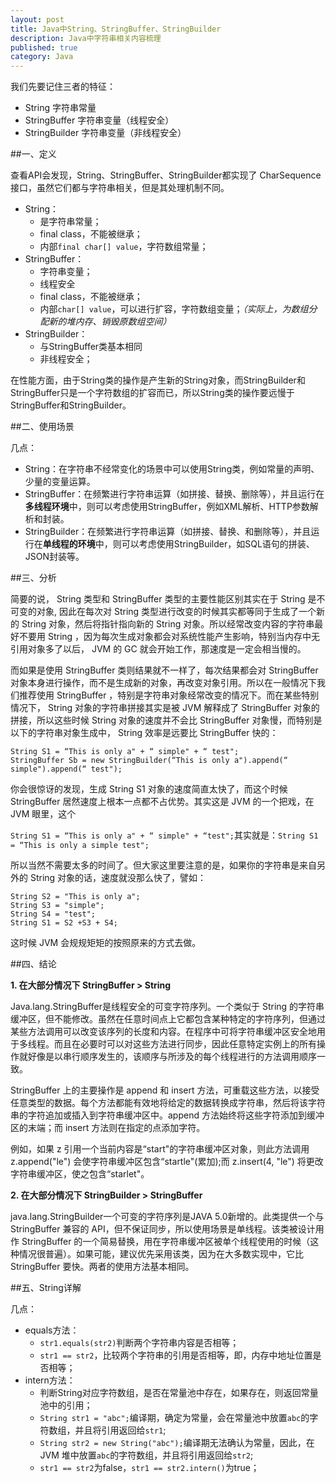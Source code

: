 ```yaml
---
layout: post
title: Java中String、StringBuffer、StringBuilder
description: Java中字符串相关内容梳理
published: true
category: Java
---
```


我们先要记住三者的特征：

* String 字符串常量
* StringBuffer 字符串变量（线程安全）
* StringBuilder 字符串变量（非线程安全）

##一、定义

查看API会发现，String、StringBuffer、StringBuilder都实现了 CharSequence接口，虽然它们都与字符串相关，但是其处理机制不同。

* String：
	* 是字符串常量；
	* final class，不能被继承；
	* 内部`final char[] value`，字符数组常量；
* StringBuffer：
	* 字符串变量；
	* 线程安全
	* final class，不能被继承；
	* 内部`char[] value`，可以进行扩容，字符数组变量；*（实际上，为数组分配新的堆内存、销毁原数组空间）*
* StringBuilder：
	* 与StringBuffer类基本相同
	* 非线程安全；

在性能方面，由于String类的操作是产生新的String对象，而StringBuilder和StringBuffer只是一个字符数组的扩容而已，所以String类的操作要远慢于StringBuffer和StringBuilder。

##二、使用场景

几点：

* String：在字符串不经常变化的场景中可以使用String类，例如常量的声明、少量的变量运算。
* StringBuffer：在频繁进行字符串运算（如拼接、替换、删除等），并且运行在**多线程环境**中，则可以考虑使用StringBuffer，例如XML解析、HTTP参数解析和封装。
* StringBuilder：在频繁进行字符串运算（如拼接、替换、和删除等），并且运行在**单线程的环境**中，则可以考虑使用StringBuilder，如SQL语句的拼装、JSON封装等。

##三、分析

简要的说， String 类型和 StringBuffer 类型的主要性能区别其实在于 String 是不可变的对象, 因此在每次对 String 类型进行改变的时候其实都等同于生成了一个新的 String 对象，然后将指针指向新的 String 对象。所以经常改变内容的字符串最好不要用 String ，因为每次生成对象都会对系统性能产生影响，特别当内存中无引用对象多了以后， JVM 的 GC 就会开始工作，那速度是一定会相当慢的。

而如果是使用 StringBuffer 类则结果就不一样了，每次结果都会对 StringBuffer 对象本身进行操作，而不是生成新的对象，再改变对象引用。所以在一般情况下我们推荐使用 StringBuffer ，特别是字符串对象经常改变的情况下。而在某些特别情况下， String 对象的字符串拼接其实是被 JVM 解释成了 StringBuffer 对象的拼接，所以这些时候 String 对象的速度并不会比 StringBuffer 对象慢，而特别是以下的字符串对象生成中， String 效率是远要比 StringBuffer 快的：

	String S1 = “This is only a" + “ simple" + “ test";
	StringBuffer Sb = new StringBuilder(“This is only a").append(“ simple").append(“ test");

你会很惊讶的发现，生成 String S1 对象的速度简直太快了，而这个时候 StringBuffer 居然速度上根本一点都不占优势。其实这是 JVM 的一个把戏，在 JVM 眼里，这个

`String S1 = “This is only a" + “ simple" + “test";`其实就是：`String S1 = “This is only a simple test";`

所以当然不需要太多的时间了。但大家这里要注意的是，如果你的字符串是来自另外的 String 对象的话，速度就没那么快了，譬如：

	String S2 = "This is only a";
	String S3 = "simple";
	String S4 = "test";
	String S1 = S2 +S3 + S4;

这时候 JVM 会规规矩矩的按照原来的方式去做。

##四、结论

**1. 在大部分情况下 StringBuffer > String**

Java.lang.StringBuffer是线程安全的可变字符序列。一个类似于 String 的字符串缓冲区，但不能修改。虽然在任意时间点上它都包含某种特定的字符序列，但通过某些方法调用可以改变该序列的长度和内容。在程序中可将字符串缓冲区安全地用于多线程。而且在必要时可以对这些方法进行同步，因此任意特定实例上的所有操作就好像是以串行顺序发生的，该顺序与所涉及的每个线程进行的方法调用顺序一致。

StringBuffer 上的主要操作是 append 和 insert 方法，可重载这些方法，以接受任意类型的数据。每个方法都能有效地将给定的数据转换成字符串，然后将该字符串的字符追加或插入到字符串缓冲区中。append 方法始终将这些字符添加到缓冲区的末端；而 insert 方法则在指定的点添加字符。

例如，如果 z 引用一个当前内容是“start"的字符串缓冲区对象，则此方法调用 z.append("le") 会使字符串缓冲区包含“startle"(累加);而 z.insert(4, "le") 将更改字符串缓冲区，使之包含“starlet"。

**2. 在大部分情况下 StringBuilder > StringBuffer**

java.lang.StringBuilder一个可变的字符序列是JAVA 5.0新增的。此类提供一个与 StringBuffer 兼容的 API，但不保证同步，所以使用场景是单线程。该类被设计用作 StringBuffer 的一个简易替换，用在字符串缓冲区被单个线程使用的时候（这种情况很普遍）。如果可能，建议优先采用该类，因为在大多数实现中，它比 StringBuffer 要快。两者的使用方法基本相同。



##五、String详解


几点：

* equals方法：
	* `str1.equals(str2)`判断两个字符串内容是否相等；
	* `str1 == str2`，比较两个字符串的引用是否相等，即，内存中地址位置是否相等；
* intern方法：
	* 判断String对应字符数组，是否在常量池中存在，如果存在，则返回常量池中的引用；
	* `String str1 = "abc";`编译期，确定为常量，会在常量池中放置`abc`的字符数组，并且将引用返回给`str1`;
	* `String str2 = new String("abc");`编译期无法确认为常量，因此，在JVM 堆中放置`abc`的字符数组，并且将引用返回给`str2`;
	* `str1 == str2`为false，`str1 == str2.intern()`为true；































[NingG]:    http://ningg.github.com  "NingG"











